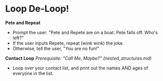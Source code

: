 # Loop De-Loop!

**Pete and Repeat**

* Prompt the user: "Pete and Repete are on a boat. Pete falls off. Who's left?"
* If the user inputs Repete, repeat (wink wink) the joke.
* Otherwise, tell the user, "You are no fun!"

**Contact Loop**
*Prerequisite: "Call Me, Maybe?" (nested_structures.md)*

* Loop over your contact list, and print out the names AND ages of everyone in the list.

